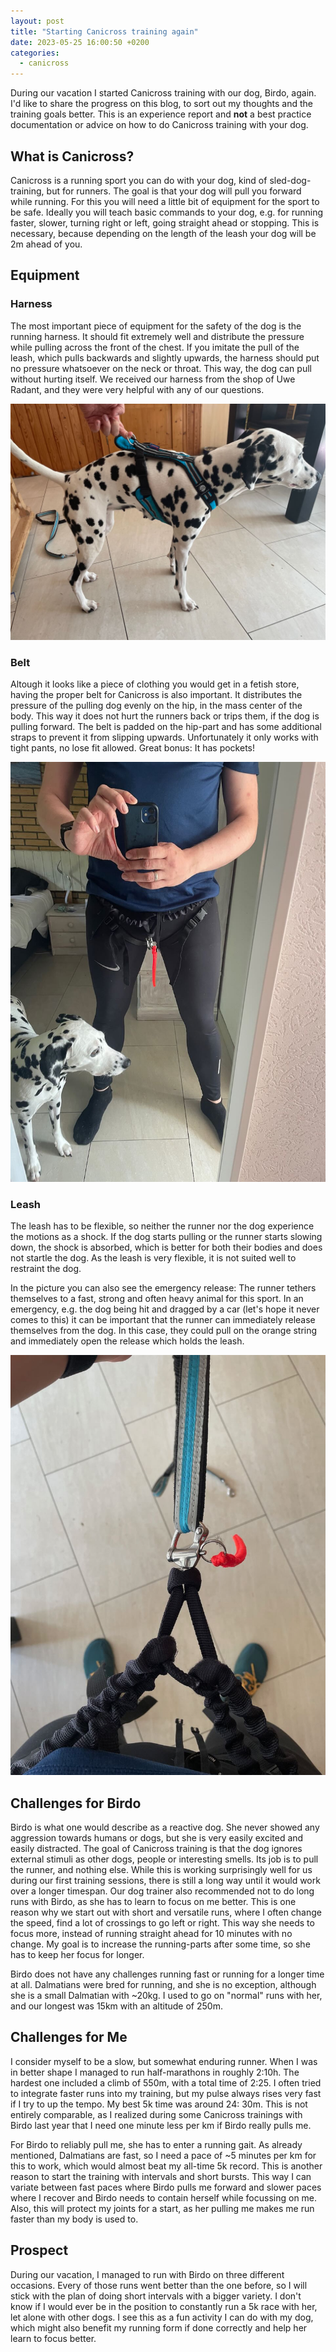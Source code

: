 ```yaml
---
layout: post
title: "Starting Canicross training again"
date: 2023-05-25 16:00:50 +0200
categories:
  - canicross
---
```


During our vacation I started Canicross training with our dog, Birdo, again. I'd like to share the progress on this
blog, to
sort out my thoughts and the training goals better. This is an experience report and **not** a best practice
documentation or advice on how to do Canicross training with your dog.

## What is Canicross?

Canicross is a running sport you can do with your dog, kind of sled-dog-training, but for runners. The goal is that your
dog will pull you forward while running. For this you will need a little bit of equipment for the sport to be safe.
Ideally you will teach basic commands to your dog, e.g. for running faster, slower, turning right or left, going
straight ahead or stopping. This is necessary, because depending on the length of the leash your dog will be 2m ahead of
you.

## Equipment

### Harness

The most important piece of equipment for the safety of the dog is the running harness. It should fit extremely well and
distribute the pressure while pulling across the front of the chest. If you imitate the pull of the leash, which pulls
backwards and slightly upwards, the harness should put no pressure whatsoever on the neck or throat. This way, the dog
can pull without hurting itself. We received our harness from the shop of Uwe Radant, and they were very helpful with
any of our questions.

![Picture of the harness on a dalmatian dog.](/assets/img/20230525/IMG_5257.jpeg)

### Belt

Altough it looks like a piece of clothing you would get in a fetish store, having the proper belt for Canicross is also
important. It distributes the pressure of the pulling dog evenly on the hip, in the mass center of the body. This way it
does not hurt the runners back or trips them, if the dog is pulling forward. The belt is padded on the hip-part and has
some additional straps to prevent it from slipping upwards. Unfortunately it only works with tight pants, no lose fit
allowed. Great bonus: It has pockets!

![Picture of the Canicross belt on myself](/assets/img/20230525/IMG_5254.jpeg)

### Leash

The leash has to be flexible, so neither the runner nor the dog experience the motions as a shock. If the dog starts
pulling or the runner starts slowing down, the shock is absorbed, which is better for both their bodies and does not
startle the dog. As the leash is very flexible, it is not suited well to restraint the dog.

In the picture you can also see the emergency release: The runner tethers themselves to a fast, strong
and often heavy animal for this sport. In an emergency, e.g. the dog being hit and dragged by a car (let's hope it never
comes to this) it can be important that the runner can immediately release themselves from the dog. In this case, they
could pull on the orange string and immediately open the release which holds the leash.

![The leash, connected to the belt](/assets/img/20230525/IMG_5259.jpeg)

## Challenges for Birdo

Birdo is what one would describe as a reactive dog. She never showed any aggression towards humans or dogs, but she is
very easily excited and easily distracted. The goal of Canicross training is that the dog ignores external stimuli as
other dogs, people or interesting smells. Its job is to pull the runner, and nothing else. While this is working
surprisingly well for us during our first training sessions, there is still a long way until it would work over a longer
timespan. Our dog trainer also recommended not to do long runs with Birdo, as she has to learn to focus on me better.
This is one reason why we start out with short and versatile runs, where I often change the speed, find a lot of
crossings to go left or right. This way she needs to focus more, instead of running straight ahead for 10 minutes with
no change. My goal is to increase the running-parts after some time, so she has to keep her focus for longer.

Birdo does not have any challenges running fast or running for a longer time at all. Dalmatians were bred for running,
and she is no exception, although she is a small Dalmatian with ~20kg. I used to go on "normal" runs with her, and our
longest was 15km with an altitude of 250m.

## Challenges for Me

I consider myself to be a slow, but somewhat enduring runner. When I was in better shape I managed to run half-marathons
in roughly 2:10h. The hardest one included a climb of 550m, with a total time of 2:25. I often tried to integrate faster
runs into my training, but my pulse always rises very fast if I try to up the tempo. My best 5k time was around 24:
30m. This is not entirely comparable, as I realized during some Canicross trainings with Birdo last year that I need
one minute less per km if Birdo really pulls me.

For Birdo to reliably pull me, she has to enter a running gait. As already mentioned, Dalmatians are fast, so I need a
pace of ~5 minutes per km for this to work, which would almost beat my all-time 5k record. This is another reason to
start the training with intervals and short bursts. This way I can variate between fast paces where Birdo pulls me
forward and slower paces where I recover and Birdo needs to contain herself while focussing on me. Also, this will
protect my joints for a start, as her pulling me makes me run faster than my body is used to.

## Prospect

<div class="strava-embed-placeholder" data-embed-type="activity" data-embed-id="9127241752"></div><script src="https://strava-embeds.com/embed.js"></script>

During our vacation, I managed to run with Birdo on three different occasions. Every of those runs went better than the
one before, so I will stick with the plan of doing short intervals with a bigger variety. I don't know if I would ever
be in the position to constantly run a 5k race with her, let alone with other dogs. I see this as a fun activity I can
do with my dog, which might also benefit my running form if done correctly and help her learn to focus better. 

